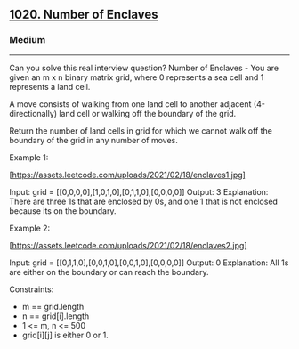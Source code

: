 <h2><a href="https://leetcode.com/problems/number-of-enclaves/">1020. Number of Enclaves</a></h2><h3>Medium</h3><hr>Can you solve this real interview question? Number of Enclaves - You are given an m x n binary matrix grid, where 0 represents a sea cell and 1 represents a land cell.

A move consists of walking from one land cell to another adjacent (4-directionally) land cell or walking off the boundary of the grid.

Return the number of land cells in grid for which we cannot walk off the boundary of the grid in any number of moves.



Example 1:

[https://assets.leetcode.com/uploads/2021/02/18/enclaves1.jpg]

Input: grid = [[0,0,0,0],[1,0,1,0],[0,1,1,0],[0,0,0,0]]
Output: 3
Explanation: There are three 1s that are enclosed by 0s, and one 1 that is not enclosed because its on the boundary.

Example 2:

[https://assets.leetcode.com/uploads/2021/02/18/enclaves2.jpg]

Input: grid = [[0,1,1,0],[0,0,1,0],[0,0,1,0],[0,0,0,0]]
Output: 0
Explanation: All 1s are either on the boundary or can reach the boundary.



Constraints:

- m == grid.length
- n == grid[i].length
- 1 <= m, n <= 500
- grid[i][j] is either 0 or 1.
